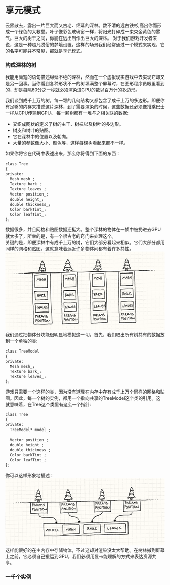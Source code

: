 享元模式
============================
云雾散去，露出一片巨大而又古老、绵延的深林。数不清的远古铁杉,高出你而形成一个绿色的大教堂。叶子像彩色玻璃窗一样，将阳光打碎成一束束金黄色的雾气。巨大的树干之间，你能在远出制作出巨大的深林。
对于我们游戏开发者来说，这是一种超凡脱俗的梦境设置，这样的场景我们经常通过一个模式来实现，它的名字可能并不常见，那就是享元模式。

### 构成深林的树
我能用简短的语句描述绵延不绝的深林，然而在一个虚拟现实游戏中去实现它却又是另一回事。当你看到各种形状不一的树填满整个屏幕时，在图形程序员眼里看到的，却是每隔60分之一秒就必须渲染进GPU的数以百万计的多边形。  

我们谈到成千上万的树，每一颗的几何结构又都包含了成千上万的多边形。即便你有足够的内存来描述这片深林，到了需要渲染的时候，这些数据还必须像搭乘巴士一样从CPU传输到GPU。
  每一颗树都有一堆与之相关联的数据:  
  
  * 交织成网状的定义了树的主干、树枝以及树叶的多边形。  
  * 树皮和树叶的贴图。
  * 它在深林中的位置以及朝向。
  * 大量的参数像大小、颜色等，这样每棵树看起来都不一样。  
  
  如果你将它在代码中表述出来，那么你将得到下面的东西：  
  
  	class Tree
  	{
  	private:
  	  Mesh mesh_;
  	  Texture bark_;
  	  Texture leaves_;
  	  Vector position_;
  	  double height_;
  	  double thickness_;
  	  Color barkTint_;
  	  Color leafTint_;
  	};  
  	
数据很多，并且网格和贴图数据还挺大。整个深林的物体在一帧中被扔进去GPU就太多了，所幸的是，有一个很古老的窍门来处理这个。  
关键的是，即便深林中有成千上万的树，它们大部分看起来相似。它们大部分都用同样的网格和贴图。这就意味着远近许多物体间都有着许多共性。  
![](./res/flyweight-trees.png)  
我们通过把物体分块能很明显地模拟这一切，首先，我们取出所有树共有的数据放到一个单独的类:  

	class TreeModel
	{
	private:
	  Mesh mesh_;
	  Texture bark_;
	  Texture leaves_;
	};  
游戏只需要一个这样的类，因为没有道理在内存中存有成千上万个同样的网格和贴图。因此，每一个树的实例，都用一个指向共享的TreeModel这个类的引用。这就意味着，在Tree这个类里有这么一个指针:  
	
	class Tree
	{
	private:
	  TreeModel* model_;
	  
	  Vector position_;
	  double height_;
	  double thickness_;
	  Color barkTint_;
	  Color leafTint_;
	};
	
你可以这样形象地描述：  
![](./res/flyweight-tree-model.png)  
这样能很好的在主内存中存储物体，不过这却对渲染没太大帮助。在树林搬到屏幕上之前，它必须自己搬运到GPU，我们必须用显卡能理解的方式来表达资源共享。  

### 一千个实例